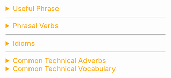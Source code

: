 <details><summary style="font-size:22px;color:Orange;text-align:left">Useful Phrase</summary>

#### Commonly used English phrases that are useful in professional settings

-   **Starting Conversations**

    -   "I hope this email/message finds you well."
    -   "Thank you for taking the time to meet with me."
    -   "I’d like to follow up on…"
    -   "Could we schedule a time to discuss this further?"
    -   "I wanted to touch base on…"

-   **Collaborating**

    -   "Let’s align on our next steps."
    -   "How can I support you with this?"
    -   "Do you have the bandwidth to take this on?"
    -   "Let’s circle back to this later."
    -   "Can we brainstorm some ideas together?"

-   **In Meetings**

    -   "Can everyone hear me okay?"
    -   "Let’s do a quick round of introductions."
    -   "Could you elaborate on that?"
    -   "What are the key takeaways from this discussion?"
    -   "Let’s table this topic for now and revisit it later."

-   **Requesting Help or Information**

    -   "Could you provide more details on this?"
    -   "I’d appreciate it if you could clarify..."
    -   "Would you mind taking a look at this?"
    -   "Do you have any insights on this matter?"
    -   "Can you point me in the right direction?"

-   **Providing Feedback**

    -   "I’d like to share some constructive feedback."
    -   "What worked well here was..."
    -   "One area for improvement could be..."
    -   "This is great, but we might want to consider..."
    -   "Have you thought about approaching it this way?"

-   **Acknowledging and Appreciating**

    -   "Thank you for your hard work on this."
    -   "I really appreciate your input."
    -   "Great job on completing this ahead of schedule!"
    -   "Your insights made a big difference."
    -   "I value your perspective on this."

-   **Problem-Solving**

    -   "Let’s identify the root cause of this issue."
    -   "How can we prevent this from happening again?"
    -   "What are our options here?"
    -   "Let’s prioritize the most urgent tasks."
    -   "Is there a way to simplify this process?"

-   **Making Suggestions**

    -   "May I propose an alternative approach?"
    -   "Here’s a potential solution to consider."
    -   "What if we tried it this way instead?"
    -   "This might be worth exploring further."
    -   "Would it make sense to…?"

-   **Ending Conversations**

    -   "Thank you for your time and input."
    -   "Let’s reconnect on this next week."
    -   "Please don’t hesitate to reach out if you have questions."
    -   "Looking forward to our next discussion."
    -   "I’ll follow up with you by [specific date/time]."

-   **Handling Disagreements**

    -   "I see your point, but here’s another perspective..."
    -   "Let’s focus on finding a common ground."
    -   "I understand where you’re coming from, and here’s my thought process..."
    -   "Could we revisit this with more data?"
    -   "Let’s agree to disagree and move forward."

-   **Professional Etiquette**

    -   "Excuse me, may I add something here?"
    -   "Let me know if this time works for you."
    -   "I’ll keep you updated on any changes."
    -   "Can we revisit this once I have more information?"
    -   "I appreciate your patience on this matter."

#### So To Speak

The phrase **"so to speak"** is a common idiom in English, used in conversations to indicate that the words being spoken should not be taken literally but rather figuratively, metaphorically, or as an expression.

-   **When to Use "So to Speak"?**

    1. **To clarify a figurative or non-literal meaning**:
        - It suggests that the phrase is not meant in its exact, literal sense but is a way of expressing an idea.
    2. **To emphasize creativity or uniqueness in word choice**:
        - It can highlight an unusual or less obvious way of describing something.

-   **Examples**:

    1. **Figurative Usage**:

        - "He’s the heart of the team, so to speak."
        - `Meaning`: He is the most important or central person, not literally a "heart."

    2. **Metaphorical Usage**:

        - "We’ve hit a wall in this project, so to speak."
        - `Meaning`: The project has stalled or encountered significant challenges, not literally hit a wall.

    3. **Unusual Phrasing**:
        - "We’re cleaning up the mess from the last meeting, so to speak."
        - `Meaning`: Resolving unresolved issues, not literally cleaning up.

-   **Why Use It?**

    -   **Adds Nuance**: It signals to the listener that the phrase is an analogy or figure of speech.
    -   **Avoids Confusion**: It clarifies that what you’re saying isn’t meant to be taken literally.
    -   **Enriches Language**: It makes the conversation sound more expressive or creative.

-   **Alternative Phrases**:

    -   "As it were."
    -   "In a manner of speaking."
    -   "If you will."

-   **In Conversation**:
    -   `A`: "It sounds like you’re juggling a lot right now."
    -   `B`: "Yeah, I’ve got too many balls in the air, so to speak."
    -   `Meaning`: They are managing multiple tasks, not literally juggling.

By using **"so to speak"**, you're guiding the listener to interpret your words in a figurative way, adding a layer of subtlety to your communication.

#### to that end

The phrase **"to that end"** is a formal expression used in English conversations to indicate **purpose or intent**. It connects a goal or objective to the action or plan being taken to achieve it.

-   **When to Use "To That End"**

    1. **To show alignment between an objective and a solution**:

        - It implies that whatever follows is being done to accomplish the previously mentioned goal.

    2. **To transition smoothly in formal or professional communication**:
        - It’s often used in meetings, emails, or discussions to emphasize that an action is directed toward achieving a specific outcome.

-   **Examples**:

    1. **In a professional context**:

        - "We need to improve customer retention. To that end, we’re implementing a loyalty rewards program."
        - `Meaning`: The rewards program is being introduced to achieve the goal of improving retention.

    2. **In a formal conversation**:

        - "Our focus is on reducing downtime. To that end, we’re investing in better server infrastructure."
        - `Meaning`: The server upgrade is aligned with the goal of reducing downtime.

    3. **In everyday use**:
        - "I want to improve my health. To that end, I’ve started exercising daily and eating more vegetables."
        - `Meaning`: Exercising and eating healthier are actions taken to achieve better health.

-   **Why Use It**

    -   **Provides clarity**: It links an action directly to its purpose.
    -   **Enhances professionalism**: It’s commonly used in formal or workplace discussions.
    -   **Avoids repetition**: It eliminates the need to re-state the goal in a sentence.

-   **Similar Phrases**:

    -   "For this reason..."
    -   "With this in mind..."
    -   "Towards that goal..."
    -   "In line with this objective..."

-   **In a Conversation**:

    -   `A`: "We need to increase productivity without overwhelming the team."
    -   `B`: "To that end, we could introduce automation tools to streamline repetitive tasks."

This phrase helps you sound focused, purposeful, and structured in your communication!

</details>

---

<details><summary style="font-size:22px;color:Orange;text-align:left">Phrasal Verbs</summary>

</details>

---

<details><summary style="font-size:22px;color:Orange;text-align:left">Idioms</summary>

Here’s a list of **commonly used idioms** in professional settings, particularly relevant to the **software industry** and workplaces:

#### Idioms for Collaboration and Teamwork

1. **"Get the ball rolling"**

    - Meaning: Start a project or task.
    - Example: "Let’s get the ball rolling on this feature implementation."

2. **"On the same page"**

    - Meaning: Everyone understands and agrees on the same thing.
    - Example: "Before we proceed, let’s ensure we’re all on the same page."

3. **"Burning the midnight oil"**

    - Meaning: Working late into the night.
    - Example: "We’ve been burning the midnight oil to meet the release deadline."

4. **"Pull your weight"**

    - Meaning: Contribute your fair share to the team’s effort.
    - Example: "Everyone needs to pull their weight to complete this sprint."

5. **"Hit the ground running"**
    - Meaning: Start a project or task quickly and effectively.
    - Example: "We need someone who can hit the ground running with this new tech stack."

#### Idioms for Problem-Solving

6. **"Think outside the box"**

    - Meaning: Approach a problem in a creative or unconventional way.
    - Example: "We’ll need to think outside the box to optimize this algorithm."

7. **"Go back to the drawing board"**

    - Meaning: Start over with a new approach after a failure.
    - Example: "The client didn’t like the design, so we have to go back to the drawing board."

8. **"In a nutshell"**

    - Meaning: Summarize something briefly.
    - Example: "In a nutshell, the bug was caused by a missing dependency."

9. **"Bite the bullet"**

    - Meaning: Accept and deal with something unpleasant.
    - Example: "We’ll have to bite the bullet and rewrite this legacy code."

10. **"The ball is in your court"**
    - Meaning: It’s someone else’s turn to act or make a decision.
    - Example: "We’ve finished our part of the API; the ball is in your court now."

#### Idioms for Deadlines and Prioritization

11. **"Crunch time"**

    -   Meaning: A period of intense work before a deadline.
    -   Example: "It’s crunch time, so let’s focus on the critical tasks."

12. **"Cutting corners"**

    -   Meaning: Doing something quickly and carelessly to save time or effort.
    -   Example: "We can’t afford to cut corners with security testing."

13. **"In the pipeline"**

    -   Meaning: Something is in progress or being developed.
    -   Example: "We have several features in the pipeline for the next release."

14. **"Ahead of the curve"**

    -   Meaning: Staying ahead of current trends or innovations.
    -   Example: "Adopting AI early keeps us ahead of the curve in our industry."

15. **"Race against time"**
    -   Meaning: Working under pressure to meet a deadline.
    -   Example: "We’re in a race against time to fix this production issue."

#### Idioms for Uncertainty and Risk

16. **"Take with a grain of salt"**

    -   Meaning: Don’t take something too seriously or literally.
    -   Example: "Take the initial user feedback with a grain of salt until we get more data."

17. **"Up in the air"**

    -   Meaning: Something is undecided or uncertain.
    -   Example: "The timeline for the next sprint is still up in the air."

18. **"Throw a wrench in the works"**

    -   Meaning: To disrupt or cause problems in a plan or process.
    -   Example: "The server outage really threw a wrench in the works."

19. **"Playing it by ear"**

    -   Meaning: Adapting to a situation as it unfolds, without a fixed plan.
    -   Example: "Let’s play it by ear and adjust the roadmap based on customer feedback."

20. **"A double-edged sword"**
    -   Meaning: Something that has both positive and negative consequences.
    -   Example: "Open-source contributions are a double-edged sword; they’re great for innovation but hard to maintain."

#### Idioms for Success and Growth

21. **"Hit the nail on the head"**

    -   Meaning: To describe or do something exactly right.
    -   Example: "Your analysis really hit the nail on the head."

22. **"The big picture"**

    -   Meaning: An overall view of a situation, without focusing on the small details.
    -   Example: "Let’s not lose sight of the big picture while debugging."

23. **"Move the needle"**

    -   Meaning: To make a significant impact or progress.
    -   Example: "This feature will really move the needle for user retention."

24. **"Break new ground"**

    -   Meaning: Innovate or do something that hasn’t been done before.
    -   Example: "Our team is breaking new ground with this AI-powered tool."

25. **"Raise the bar"**
    -   Meaning: Set a higher standard of performance or quality.
    -   Example: "The new design system really raises the bar for our UI."

#### Idioms for Challenges

26. **"Barking up the wrong tree"**

    -   Meaning: Pursuing the wrong solution or approach.
    -   Example: "If we think the bug is in the frontend, we might be barking up the wrong tree."

27. **"Jumping the gun"**

    -   Meaning: Acting too quickly without preparation or waiting for the right time.
    -   Example: "Let’s not jump the gun by deploying before QA approves."

28. **"A blessing in disguise"**

    -   Meaning: Something that seems bad at first but turns out to be beneficial.
    -   Example: "The outage was a blessing in disguise; it revealed a critical vulnerability."

29. **"Cross that bridge when we come to it"**

    -   Meaning: Deal with a problem only when it happens.
    -   Example: "If we hit scaling issues, we’ll cross that bridge when we come to it."

30. **"Learn the ropes"**
    -   Meaning: To learn how to do a job or task properly.
    -   Example: "It’ll take a few weeks to learn the ropes of the new framework."

---

These idioms are frequently used in software and professional environments to communicate ideas effectively, enhance discussions, and build rapport.

</details>

---

<details><summary style="font-size:22px;color:Orange;text-align:left">Common Technical Adverbs</summary>

-   supposedly
-   intentionaly
-   deliberately

</details>

<details><summary style="font-size:22px;color:Orange;text-align:left">Common Technical Vocabulary</summary>

-   ephemeral
-   breach
-   abstrus
-   albeit
-   allegory
-   augment
-   anticipate
-   belabor
-   blasphemers
-   canonical
-   cast
-   caveat
-   clumsy
-   conglomarate
-   contengency
-   crappy
-   introspection
-   deprecate
-   drasticly
-   deceive
-   bashfull
-   automagically
-   stale
-   hurtle
-   tentative
-   tungsten
-   breach
-   facet
-   debunk
-   atrocity
-   buyout
-   denounce
-   relentless
-   ramification
-   perseverance
-   rhetoric
-   obsolete
-   subjugate
-   flurry
-   anticipate
-   prorate
-   rigorous
-   nuisance
-   paranoid
-   procurement
-   earnest
-   indigenous
-   transient
-   incentive
-   autonony
-   scheme
-   deplete
-   subbing
-   exacerbate
-   tenacity
-   hindsight
-   semaphore
-   mangle
-   kinesis
-   demeanor
-   enduring
-   coalesce
-   debunk
-   baffle
-   streamline
-   emulate
-   endever
-   evocative
-   fidelity
-   foster
-   funkey
-   harness
-   heuristic
-   horendous
-   incarnation
-   incur
-   ironic
-   logistic
-   obsolete
-   occuluded
-   padagogy
-   paradigm
-   paranoid
-   perpatrator
-   perseverance
-   pertain
-   plusible
-   podcast
-   pragmatic
-   profound
-   prone
-   ramify
-   resitient
-   rhetoric
-   scrap
-   sorcastic
-   streamline
-   indigenous
-   gruesome
-   infallible
-   blaspheme
-   succinctly
-   synthesis
-   tangible
-   tentative
-   undertake
-   voluminous
-   whimsical
-   tailor
-   denounce

</details>
